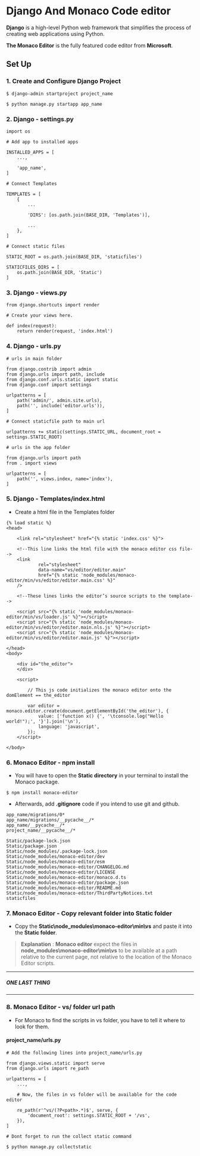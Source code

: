 # Django And Monaco Code editor

**Django** is a high-level Python web framework that simplifies the process of creating web applications using Python.

**The Monaco Editor** is the fully featured code editor from **Microsoft**.

## Set Up

### 1. Create and Configure Django Project

```
$ django-admin startproject project_name

$ python manage.py startapp app_name
```

### 2. Django - settings.py

```
import os

# Add app to installed apps

INSTALLED_APPS = [
    ...,

    'app_name',
]

```

```
# Connect Templates

TEMPLATES = [
    {
        ...

        'DIRS': [os.path.join(BASE_DIR, 'Templates')],
        
        ...
    },
]
```

```
# Connect static files

STATIC_ROOT = os.path.join(BASE_DIR, 'staticfiles')

STATICFILES_DIRS = [
    os.path.join(BASE_DIR, 'Static')
]
```


### 3. Django - views.py

```
from django.shortcuts import render

# Create your views here.

def index(request):
    return render(request, 'index.html')
```

### 4. Django - urls.py

```
# urls in main folder

from django.contrib import admin
from django.urls import path, include
from django.conf.urls.static import static
from django.conf import settings

urlpatterns = [
    path('admin/', admin.site.urls),
    path('', include('editor.urls')),
]

# Connect staticfile path to main url

urlpatterns += static(settings.STATIC_URL, document_root = settings.STATIC_ROOT)
```

```
# urls in the app folder

from django.urls import path
from . import views

urlpatterns = [
    path('', views.index, name='index'),
]
```
### 5. Django - Templates/index.html

- Create a html file in the Templates folder

```
{% load static %}
<head>

    <link rel="stylesheet" href="{% static 'index.css' %}">

    <!--This line links the html file with the monaco editor css file-->
    <link
			rel="stylesheet"
			data-name="vs/editor/editor.main"
			href="{% static 'node_modules/monaco-editor/min/vs/editor/editor.main.css' %}"
	/>

    <!--These lines links the editor’s source scripts to the template-->

    <script src="{% static 'node_modules/monaco-editor/min/vs/loader.js' %}"></script>
    <script src="{% static 'node_modules/monaco-editor/min/vs/editor/editor.main.nls.js' %}"></script>
    <script src="{% static 'node_modules/monaco-editor/min/vs/editor/editor.main.js' %}"></script>

</head>
<body>

    <div id="the_editor">
    </div>
    
    <script>

        // This js code initializes the monaco editor onto the domElement == the_editor

        var editor = monaco.editor.create(document.getElementById('the_editor'), {
            value: ['function x() {', '\tconsole.log("Hello world!");', '}'].join('\n'),
            language: 'javascript',
        });
    </script>
    
</body>
```

### 6. Monaco Editor - npm install

- You will have to open the **Static directory** in your terminal to install the Monaco package.

```
$ npm install monaco-editor
```

- Afterwards, add **.gitignore** code if you intend to use git and github.

```
app_name/migrations/0*
app_name/migrations/__pycache__/*
app_name/__pycache__/*
project_name/__pycache__/*

Static/package-lock.json
Static/package.json
Static/node_modules/.package-lock.json
Static/node_modules/monaco-editor/dev
Static/node_modules/monaco-editor/esm
Static/node_modules/monaco-editor/CHANGELOG.md
Static/node_modules/monaco-editor/LICENSE
Static/node_modules/monaco-editor/monaco.d.ts
Static/node_modules/monaco-editor/package.json
Static/node_modules/monaco-editor/README.md
Static/node_modules/monaco-editor/ThirdPartyNotices.txt
staticfiles

```

### 7. Monaco Editor - Copy relevant folder into Static folder

- Copy the **Static\node_modules\monaco-editor\min\vs** and paste it into the **Static folder**.

> **Explanation** : **Monaco editor** expect the files in **node_modules\monaco-editor\min\vs** to be available at a path relative to the current page, not relative to the location of the Monaco Editor scripts.

---
##### ONE LAST THING
---

### 8. Monaco Editor - vs/ folder url path
- For Monaco to find the scripts in vs folder, you have to tell it where to look for them.

#### project_name/urls.py

```
# Add the following lines into project_name/urls.py

from django.views.static import serve
from django.urls import re_path

urlpatterns = [
    ...,

    # Now, the files in vs folder will be available for the code editor

    re_path(r'^vs/(?P<path>.*)$', serve, {
        'document_root': settings.STATIC_ROOT + '/vs',
    }),
]
```

```
# Dont forget to run the collect static command

$ python manage.py collectstatic

```